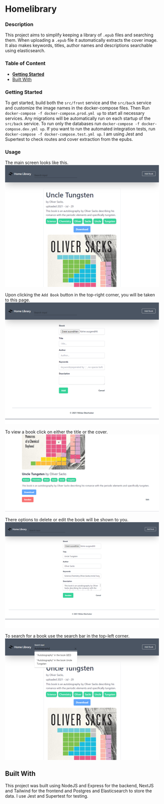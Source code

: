 # Homelibrary

### Description

This project aims to simplify keeping a library of `.epub` files and searching them. When uploading a `.epub` file it automatically extracts the cover image. It also makes keywords, titles, author names and descriptions searchable using elasticsearch.

### Table of Content

- [**Getting Started**](#getting-started)
- [Built With](#built-with)

### Getting Started

To get started, build both the `src/front` service and the `src/back` service and customize the image names in the docker-compose files. Then Run `docker-compose -f docker-compose.prod.yml up` to start all necessary services. Any migrations will be automatically run on each startup of the `src/back` service. To run only the databases run `docker-compose -f docker-compose.dev.yml up`.
If you want to run the automated integration tests, run `docker-compose -f docker-compose.test.yml up`. I am using Jest and Supertest to check routes and cover extraction from the epubs.

### Usage

The main screen looks like this.
![main.png](./images/main.png)

Upon clicking the `Add Book` button in the top-right corner, you will be taken to this page.
![add.png](./images/add.png)

To view a book click on either the title or the cover.
![view.png](./images/view.png)

There options to delete or edit the book will be shown to you.
![edit.png](./images/edit.png)

To search for a book use the search bar in the top-left corner.
![search.png](./images/search.png)

## Built With

This project was built using NodeJS and Express for the backend, NextJS and Tailwind for the frontend and Postgres and Elasticsearch to store the data. I use Jest and Supertest for testing.